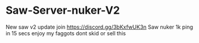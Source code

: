 # Saw-Server-nuker-V2
New saw v2 update
join https://discord.gg/3bKxfwUK3n
Saw nuker 1k ping in 15 secs
enjoy my faggots 
dont skid or sell this
